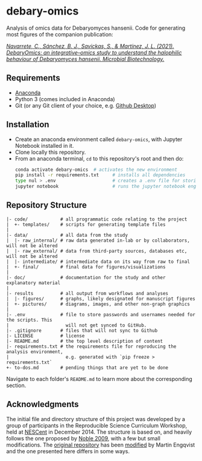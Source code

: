 # debary-omics

Analysis of omics data for Debaryomyces hansenii. Code for generating most figures of the companion publication:

[_Navarrete, C., Sánchez, B. J., Savickas, S., & Martínez, J. L. (2021). DebaryOmics: an integrative–omics study to understand the halophilic behaviour of Debaryomyces hansenii. Microbial Biotechnology._](https://doi.org/10.1111/1751-7915.13954)

## Requirements

* [Anaconda](https://www.anaconda.com/)
* Python 3 (comes included in Anaconda)
* Git (or any Git client of your choice, e.g. [Github Desktop](https://desktop.github.com/))

## Installation

* Create an anaconda environment called `debary-omics`, with Jupyter Notebook installed in it.
* Clone locally this repository.
* From an anaconda terminal, `cd` to this repository's root and then do:
  ```bash
  conda activate debary-omics  # activates the new environment
  pip install -r requirements.txt     # installs all dependencies
  type nul > .env                     # creates a .env file for storing passwords
  jupyter notebook                    # runs the jupyter notebook engine
  ```

## Repository Structure

    |- code/            # all programmatic code relating to the project
    |  +- templates/    # scripts for generating template files
    |
    |- data/            # all data from the study
    |  |- raw_internal/ # raw data generated in-lab or by collaborators, will not be altered
    |  |- raw_external/ # data from third-party sources, databases etc, will not be altered
    |  |- intermediate/ # intermediate data on its way from raw to final
    |  +- final/        # final data for figures/visualizations
    |
    |- doc/             # documentation for the study and other explanatory material
    |
    |- results          # all output from workflows and analyses
    |  |- figures/      # graphs, likely designated for manuscript figures
    |  +- pictures/     # diagrams, images, and other non-graph graphics
    |
    |- .env             # file to store passwords and usernames needed for the scripts. This
    |                     will not get synced to GitHub.
    |- .gitignore       # files that will not sync to Github
    |- LICENSE          # license
    |- README.md        # the top level description of content
    |- requirements.txt # the requirements file for reproducing the analysis environment,
    |                     e.g. generated with `pip freeze > requirements.txt`
    +- to-dos.md        # pending things that are yet to be done

Navigate to each folder's `README.md` to learn more about the corresponding section.

## Acknowledgments

The initial file and directory structure of this project was developed by a group of participants in the Reproducible Science Curriculum Workshop, held at [NESCent] in December 2014. The structure is based on, and heavily follows the one proposed by [Noble 2009], with a few but small modifications. The [original repository] has been [modified] by Martin Engqvist and the one presented here differs in some ways.

[modified]: https://github.com/EngqvistLab/reproducible-research-init
[NESCent]: http://nescent.org
[Noble 2009]: http://dx.doi.org/10.1371/journal.pcbi.1000424
[original repository]: https://github.com/Reproducible-Science-Curriculum/rr-init
